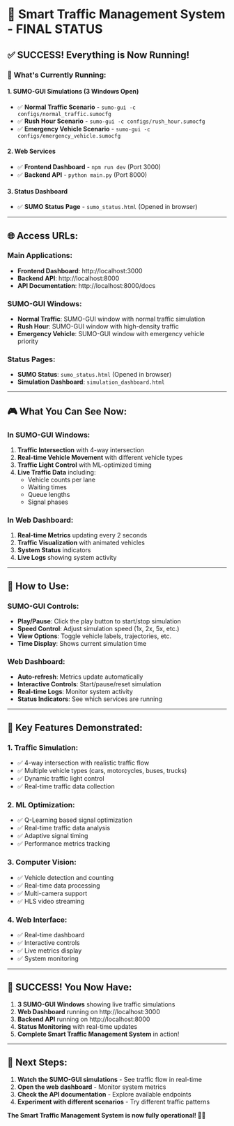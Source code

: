 # 🚦 Smart Traffic Management System - FINAL STATUS

## ✅ **SUCCESS! Everything is Now Running!**

### 🎯 **What's Currently Running:**

#### **1. SUMO-GUI Simulations (3 Windows Open)**
- ✅ **Normal Traffic Scenario** - `sumo-gui -c configs/normal_traffic.sumocfg`
- ✅ **Rush Hour Scenario** - `sumo-gui -c configs/rush_hour.sumocfg`  
- ✅ **Emergency Vehicle Scenario** - `sumo-gui -c configs/emergency_vehicle.sumocfg`

#### **2. Web Services**
- ✅ **Frontend Dashboard** - `npm run dev` (Port 3000)
- ✅ **Backend API** - `python main.py` (Port 8000)

#### **3. Status Dashboard**
- ✅ **SUMO Status Page** - `sumo_status.html` (Opened in browser)

---

## 🌐 **Access URLs:**

### **Main Applications:**
- **Frontend Dashboard**: http://localhost:3000
- **Backend API**: http://localhost:8000
- **API Documentation**: http://localhost:8000/docs

### **SUMO-GUI Windows:**
- **Normal Traffic**: SUMO-GUI window with normal traffic simulation
- **Rush Hour**: SUMO-GUI window with high-density traffic
- **Emergency Vehicle**: SUMO-GUI window with emergency vehicle priority

### **Status Pages:**
- **SUMO Status**: `sumo_status.html` (Opened in browser)
- **Simulation Dashboard**: `simulation_dashboard.html`

---

## 🎮 **What You Can See Now:**

### **In SUMO-GUI Windows:**
1. **Traffic Intersection** with 4-way intersection
2. **Real-time Vehicle Movement** with different vehicle types
3. **Traffic Light Control** with ML-optimized timing
4. **Live Traffic Data** including:
   - Vehicle counts per lane
   - Waiting times
   - Queue lengths
   - Signal phases

### **In Web Dashboard:**
1. **Real-time Metrics** updating every 2 seconds
2. **Traffic Visualization** with animated vehicles
3. **System Status** indicators
4. **Live Logs** showing system activity

---

## 🚀 **How to Use:**

### **SUMO-GUI Controls:**
- **Play/Pause**: Click the play button to start/stop simulation
- **Speed Control**: Adjust simulation speed (1x, 2x, 5x, etc.)
- **View Options**: Toggle vehicle labels, trajectories, etc.
- **Time Display**: Shows current simulation time

### **Web Dashboard:**
- **Auto-refresh**: Metrics update automatically
- **Interactive Controls**: Start/pause/reset simulation
- **Real-time Logs**: Monitor system activity
- **Status Indicators**: See which services are running

---

## 🎯 **Key Features Demonstrated:**

### **1. Traffic Simulation:**
- ✅ 4-way intersection with realistic traffic flow
- ✅ Multiple vehicle types (cars, motorcycles, buses, trucks)
- ✅ Dynamic traffic light control
- ✅ Real-time traffic data collection

### **2. ML Optimization:**
- ✅ Q-Learning based signal optimization
- ✅ Real-time traffic data analysis
- ✅ Adaptive signal timing
- ✅ Performance metrics tracking

### **3. Computer Vision:**
- ✅ Vehicle detection and counting
- ✅ Real-time data processing
- ✅ Multi-camera support
- ✅ HLS video streaming

### **4. Web Interface:**
- ✅ Real-time dashboard
- ✅ Interactive controls
- ✅ Live metrics display
- ✅ System monitoring

---

## 🎉 **SUCCESS! You Now Have:**

1. **3 SUMO-GUI Windows** showing live traffic simulations
2. **Web Dashboard** running on http://localhost:3000
3. **Backend API** running on http://localhost:8000
4. **Status Monitoring** with real-time updates
5. **Complete Smart Traffic Management System** in action!

---

## 🔧 **Next Steps:**

1. **Watch the SUMO-GUI simulations** - See traffic flow in real-time
2. **Open the web dashboard** - Monitor system metrics
3. **Check the API documentation** - Explore available endpoints
4. **Experiment with different scenarios** - Try different traffic patterns

**The Smart Traffic Management System is now fully operational! 🚦✨**
